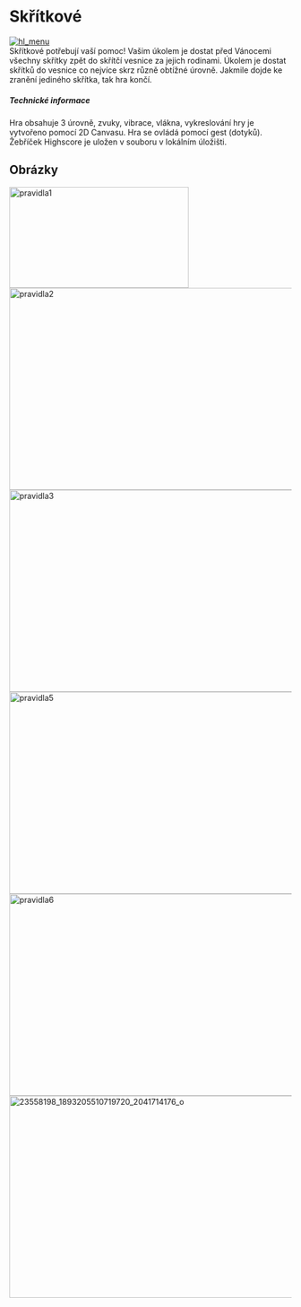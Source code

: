 <h1>Skřítkové</h1>
<a href="https://ibb.co/eaWWCb"><img src="https://preview.ibb.co/cJNtQw/hl_menu.png" alt="hl_menu" border="0"></a><br>
Skřítkové potřebují vaší pomoc! Vašim úkolem je dostat před Vánocemi všechny skřítky zpět do skřítčí vesnice za jejich rodinami. Úkolem je dostat skřítků do vesnice co nejvíce skrz různě obtížné úrovně. Jakmile dojde ke zranění jediného skřítka, tak hra končí.

<h5>Technické informace</h5>
Hra obsahuje 3 úrovně, zvuky, vibrace, vlákna, vykreslování hry je vytvořeno pomocí 2D Canvasu. Hra se ovládá pomocí gest (dotyků). Žebříček Highscore je uložen v souboru v lokálním úložišti. 

<h2>Obrázky</h2>
<a href="https://ibb.co/iUVPXb"><img src="https://preview.ibb.co/cfYNJG/pravidla1.png" alt="pravidla1" border="0" width="320" height="180"></a>
<a href="https://ibb.co/dWujXb"><img src="https://preview.ibb.co/jnFDQw/pravidla2.png" alt="pravidla2" border="0" width="640" height="360"></a>
<a href="https://ibb.co/kh2GdG"><img src="https://preview.ibb.co/c7nSkw/pravidla3.png" alt="pravidla3" border="0" width="640" height="360"></a>
<a href="https://ibb.co/huqf5w"><img src="https://preview.ibb.co/h1Ydsb/pravidla5.png" alt="pravidla5" border="0" width="640" height="360"></a>
<a href="https://ibb.co/guiBCb"><img src="https://preview.ibb.co/jN3BCb/pravidla6.png" alt="pravidla6" border="0" width="640" height="360"></a>
<a href="https://ibb.co/iJwysb"><img src="https://preview.ibb.co/nmGysb/23558198_1893205510719720_2041714176_o.png" alt="23558198_1893205510719720_2041714176_o" border="0" width="640" height="360"></a>
